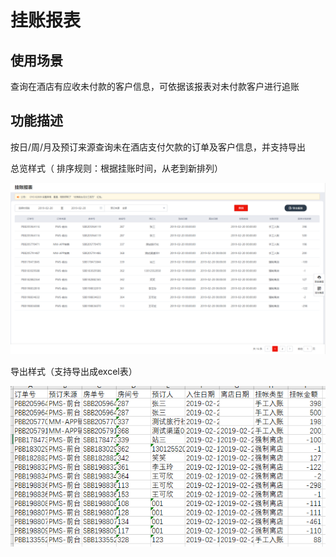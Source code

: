 # 挂账报表

## 使用场景

查询在酒店有应收未付款的客户信息，可依据该报表对未付款客户进行追账

## 功能描述

 按日/周/月及预订来源查询未在酒店支付欠款的订单及客户信息，并支持导出

总览样式（ 排序规则：根据挂账时间，从老到新排列）

![](../../../.gitbook/assets/image%20%2816%29.png)

 导出样式（支持导出成excel表）

![](../../../.gitbook/assets/image%20%2895%29.png)

